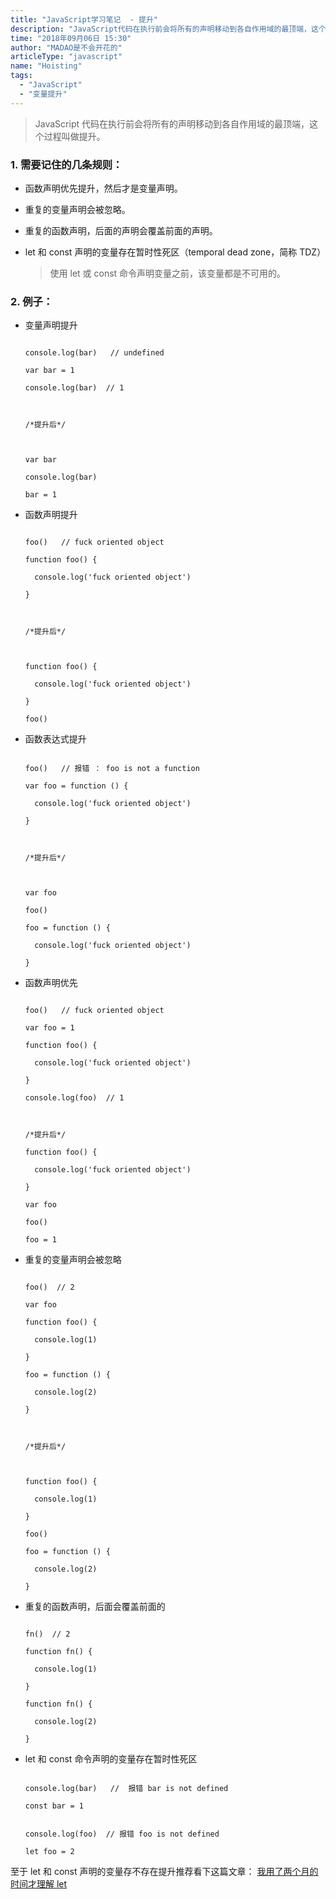 ```yaml
---
title: "JavaScript学习笔记  - 提升"
description: "JavaScript代码在执行前会将所有的声明移动到各自作用域的最顶端，这个过程叫做提升。"
time: "2018年09月06日 15:30"
author: "MADAO是不会开花的"
articleType: "javascript"
name: "Hoisting"
tags:
  - "JavaScript"
  - "变量提升"
---
```


> JavaScript 代码在执行前会将所有的声明移动到各自作用域的最顶端，这个过程叫做提升。

### 1. 需要记住的几条规则：

- 函数声明优先提升，然后才是变量声明。

- 重复的变量声明会被忽略。

- 重复的函数声明，后面的声明会覆盖前面的声明。

- let 和 const 声明的变量存在暂时性死区（temporal dead zone，简称 TDZ）

  > 使用 let 或 const 命令声明变量之前，该变量都是不可用的。

### 2. 例子：

- 变量声明提升

  ```

  console.log(bar)   // undefined

  var bar = 1

  console.log(bar)  // 1



  /*提升后*/



  var bar

  console.log(bar)

  bar = 1

  ```

- 函数声明提升

  ```

  foo()   // fuck oriented object

  function foo() {

    console.log('fuck oriented object')

  }



  /*提升后*/



  function foo() {

    console.log('fuck oriented object')

  }

  foo()

  ```

- 函数表达式提升

  ```

  foo()   // 报错 ： foo is not a function

  var foo = function () {

    console.log('fuck oriented object')

  }



  /*提升后*/



  var foo

  foo()

  foo = function () {

    console.log('fuck oriented object')

  }

  ```

- 函数声明优先

  ```

  foo()   // fuck oriented object

  var foo = 1

  function foo() {

    console.log('fuck oriented object')

  }

  console.log(foo)  // 1



  /*提升后*/

  function foo() {

    console.log('fuck oriented object')

  }

  var foo

  foo()

  foo = 1

  ```

- 重复的变量声明会被忽略

  ```

  foo()  // 2

  var foo

  function foo() {

    console.log(1)

  }

  foo = function () {

    console.log(2)

  }



  /*提升后*/



  function foo() {

    console.log(1)

  }

  foo()

  foo = function () {

    console.log(2)

  }

  ```

- 重复的函数声明，后面会覆盖前面的

  ```

  fn()  // 2

  function fn() {

    console.log(1)

  }

  function fn() {

    console.log(2)

  }

  ```

- let 和 const 命令声明的变量存在暂时性死区

  ```

  console.log(bar)   //  报错 bar is not defined

  const bar = 1

  ```



  ```

  console.log(foo)  // 报错 foo is not defined

  let foo = 2

  ```

至于 let 和 const 声明的变量存不存在提升推荐看下这篇文章：
[我用了两个月的时间才理解 let](https://zhuanlan.zhihu.com/p/28140450)
